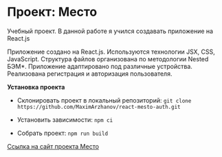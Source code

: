 # Проект: Место

Учебный проект.
В данной работе я учился создавать приложение на React.js

Приложение создано на React.js.
Используются технологии JSX, CSS, JavaScript.
Структура файлов организована по методологии Nested БЭМ*.
Приложение адаптировано под различные устройства.
Реализована регистрация и авторизация пользователя.

**Установка проекта**

- Склонировать проект в локальный репозиторий:
    `git clone https://github.com/MaximArzhanov/react-mesto-auth.git`

- Установить зависимости:
    `npm ci`

- Собрать проект:
    `npm run build`

[Ссылка на cайт проекта Место](https://maximarzhanov.github.io/react-mesto-auth/)
